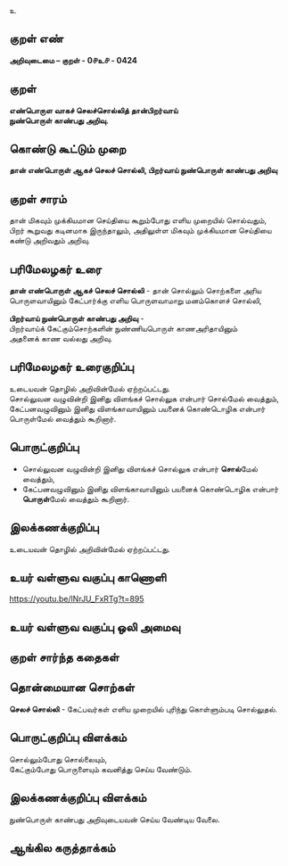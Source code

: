 உ

## குறள் எண் 

**அறிவுடைமை – குறள் - 0௪உ௪ - 0424**  

## குறள் 

**எண்பொருள வாகச் செலச்சொல்லித் தான்பிறர்வாய்  
நுண்பொருள் காண்பது அறிவு.**

## கொண்டு கூட்டும் முறை

**தான் எண்பொருள் ஆகச் செலச் சொல்லி, பிறர்வாய் நுண்பொருள் காண்பது அறிவு**

## குறள் சாரம் 

தான் மிகவும் முக்கியமான செய்தியை கூறும்போது எளிய முறையில் சொல்வதும்,  
பிறர் கூறுவது கடினமாக இருந்தாலும், அதிலுள்ள மிகவும் முக்கியமான செய்தியை கண்டு அறிவதும் அறிவு.  

## பரிமேலழகர் உரை

**தான் எண்பொருள் ஆகச் செலச் சொல்லி** - தான் சொல்லும் சொற்களை அரிய பொருளவாயினும் கேட்பார்க்கு எளிய பொருளவாமாறு மனம்கொளச் சொல்லி,  

**பிறர்வாய் நுண்பொருள் காண்பது அறிவு** -  
பிறர்வாய்க் கேட்கும்சொற்களின் நுண்ணியபொருள் காணஅரிதாயினும்  
அதனைக் காண வல்லது அறிவு. 

## பரிமேலழகர் உரைகுறிப்பு   

உடையவன் தொழில் அறிவின்மேல் ஏற்றப்பட்டது.  
சொல்லுவன வழுவின்றி இனிது விளங்கச் சொல்லுக என்பார் சொல்மேல் வைத்தும், கேட்பனவழுவினும் இனிது விளங்காவாயினும் பயனைக் கொண்டொழிக என்பார் பொருள்மேல் வைத்தும் கூறினார்.    

## பொருட்குறிப்பு 

* சொல்லுவன வழுவின்றி இனிது விளங்கச் சொல்லுக என்பார் **சொல்**மேல் வைத்தும்,  
* கேட்பனவழுவினும் இனிது விளங்காவாயினும் பயனைக் கொண்டொழிக என்பார் **பொருள்**மேல் வைத்தும் கூறினார்.   

## இலக்கணக்குறிப்பு  

உடையவன் தொழில் அறிவின்மேல் ஏற்றப்பட்டது.   

## உயர் வள்ளுவ வகுப்பு காணொளி

https://youtu.be/lNrJU_FxRTg?t=895

## உயர் வள்ளுவ வகுப்பு ஒலி அமைவு 

 
## குறள் சார்ந்த கதைகள் 


## தொன்மையான சொற்கள்  

**செலச் சொல்லி** - கேட்பவர்கள் எளிய முறையில் புரிந்து கொள்ளும்படி சொல்லுதல்.  

## பொருட்குறிப்பு விளக்கம்   

சொல்லும்போது சொல்லையும்,   
கேட்கும்போது பொருளையும் கவனித்து செய்ய வேண்டும்.

## இலக்கணக்குறிப்பு விளக்கம்  

நுண்பொருள் காண்பது அறிவுடையவன் செய்ய வேண்டிய வேலை. 


## ஆங்கில கருத்தாக்கம் 


